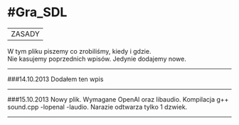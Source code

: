 #Gra_SDL
=======
<table>
    <tr>
        <td>ZASADY</td>
    </tr>
</table>

W tym pliku piszemy co zrobiliśmy, kiedy i gdzie.<br/>
Nie kasujemy poprzednich wpisów. Jedynie dodajemy nowe. 

----------------
###14.10.2013
Dodałem ten wpis

-----------------

###15.10.2013
Nowy plik. Wymagane OpenAl oraz libaudio. Kompilacja g++ sound.cpp -lopenal -laudio. Narazie odtwarza tylko 1 dzwiek.

-----------------
